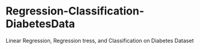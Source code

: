 # Regression-Classification-DiabetesData
Linear Regression, Regression tress, and Classification on Diabetes Dataset
